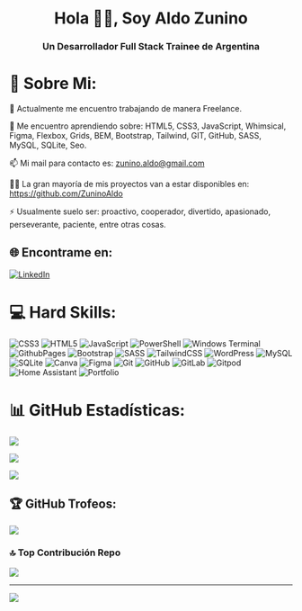 <h1 align="center">Hola 🖖🏽, Soy Aldo Zunino</h1>
<h3 align="center">Un Desarrollador Full Stack Trainee de Argentina</h3>

# 💫 Sobre Mi:

🔭 Actualmente me encuentro trabajando de manera Freelance.

🌱 Me encuentro aprendiendo sobre: HTML5, CSS3, JavaScript, Whimsical, Figma, Flexbox, Grids, BEM, Bootstrap, Tailwind, GIT, GitHub, SASS, MySQL, SQLite, Seo.

📫 Mi mail para contacto es: zunino.aldo@gmail.com

👨‍💻 La gran mayoría de mis proyectos van a estar disponibles en: https://github.com/ZuninoAldo

⚡ Usualmente suelo ser: proactivo, cooperador, divertido, apasionado, perseverante, paciente, entre otras cosas.



## 🌐 Encontrame en:
[![LinkedIn](https://img.shields.io/badge/LinkedIn-%230077B5.svg?logo=linkedin&logoColor=white)](https://linkedin.com/in/aldo-leonel-zunino-becerra) 

# 💻 Hard Skills:
![CSS3](https://img.shields.io/badge/css3-%231572B6.svg?style=for-the-badge&logo=css3&logoColor=white) ![HTML5](https://img.shields.io/badge/html5-%23E34F26.svg?style=for-the-badge&logo=html5&logoColor=white) ![JavaScript](https://img.shields.io/badge/javascript-%23323330.svg?style=for-the-badge&logo=javascript&logoColor=%23F7DF1E) ![PowerShell](https://img.shields.io/badge/PowerShell-%235391FE.svg?style=for-the-badge&logo=powershell&logoColor=white) ![Windows Terminal](https://img.shields.io/badge/Windows%20Terminal-%234D4D4D.svg?style=for-the-badge&logo=windows-terminal&logoColor=white) ![GithubPages](https://img.shields.io/badge/github%20pages-121013?style=for-the-badge&logo=github&logoColor=white) ![Bootstrap](https://img.shields.io/badge/bootstrap-%238511FA.svg?style=for-the-badge&logo=bootstrap&logoColor=white) ![SASS](https://img.shields.io/badge/SASS-hotpink.svg?style=for-the-badge&logo=SASS&logoColor=white) ![TailwindCSS](https://img.shields.io/badge/tailwindcss-%2338B2AC.svg?style=for-the-badge&logo=tailwind-css&logoColor=white) ![WordPress](https://img.shields.io/badge/WordPress-%23117AC9.svg?style=for-the-badge&logo=WordPress&logoColor=white) ![MySQL](https://img.shields.io/badge/mysql-4479A1.svg?style=for-the-badge&logo=mysql&logoColor=white) ![SQLite](https://img.shields.io/badge/sqlite-%2307405e.svg?style=for-the-badge&logo=sqlite&logoColor=white) ![Canva](https://img.shields.io/badge/Canva-%2300C4CC.svg?style=for-the-badge&logo=Canva&logoColor=white) ![Figma](https://img.shields.io/badge/figma-%23F24E1E.svg?style=for-the-badge&logo=figma&logoColor=white) ![Git](https://img.shields.io/badge/git-%23F05033.svg?style=for-the-badge&logo=git&logoColor=white) ![GitHub](https://img.shields.io/badge/github-%23121011.svg?style=for-the-badge&logo=github&logoColor=white) ![GitLab](https://img.shields.io/badge/gitlab-%23181717.svg?style=for-the-badge&logo=gitlab&logoColor=white) ![Gitpod](https://img.shields.io/badge/gitpod-f06611.svg?style=for-the-badge&logo=gitpod&logoColor=white) ![Home Assistant](https://img.shields.io/badge/home%20assistant-%2341BDF5.svg?style=for-the-badge&logo=home-assistant&logoColor=white) ![Portfolio](https://img.shields.io/badge/Portfolio-%23000000.svg?style=for-the-badge&logo=firefox&logoColor=#FF7139)

# 📊 GitHub Estadísticas:
![](https://github-readme-stats.vercel.app/api?username=ZuninoAldo&theme=dark&hide_border=false&include_all_commits=true&count_private=true)

![](https://github-readme-streak-stats.herokuapp.com/?user=ZuninoAldo&theme=dark&hide_border=false)

![](https://github-readme-stats.vercel.app/api/top-langs/?username=ZuninoAldo&theme=dark&hide_border=false&include_all_commits=true&count_private=true&layout=compact)

## 🏆 GitHub Trofeos:
![](https://github-profile-trophy.vercel.app/?username=ZuninoAldo&theme=radical&no-frame=false&no-bg=true&margin-w=4)

### 🔝 Top Contribución Repo
![](https://github-contributor-stats.vercel.app/api?username=ZuninoAldo&limit=5&theme=dark&combine_all_yearly_contributions=true)

---

[![](https://visitcount.itsvg.in/api?id=ZuninoAldo&icon=2&color=13)](https://visitcount.itsvg.in)

